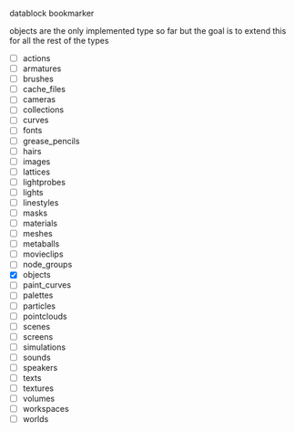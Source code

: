 
datablock bookmarker

objects are the only implemented type so far but the goal is to extend this for all the rest of the types

* [ ] actions
* [ ] armatures
* [ ] brushes
* [ ] cache_files
* [ ] cameras
* [ ] collections
* [ ] curves
* [ ] fonts
* [ ] grease_pencils
* [ ] hairs
* [ ] images
* [ ] lattices
* [ ] lightprobes
* [ ] lights
* [ ] linestyles
* [ ] masks
* [ ] materials
* [ ] meshes
* [ ] metaballs
* [ ] movieclips
* [ ] node_groups
* [x] objects
* [ ] paint_curves
* [ ] palettes
* [ ] particles
* [ ] pointclouds
* [ ] scenes
* [ ] screens
* [ ] simulations
* [ ] sounds
* [ ] speakers
* [ ] texts
* [ ] textures
* [ ] volumes
* [ ] workspaces
* [ ] worlds
